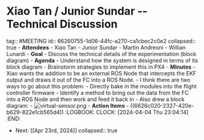 # Xiao Tan / Junior Sundar -- Technical Discussion
tag:: #MEETING
id:: 66260755-1d06-44fc-a270-ca1cbec2c0e2
collapsed:: true
	- **Attendees**
		- Xiao Tan
		- Junior Sundar
		- Martin Andreoni
		- Willian Lunardi
	- **Goal**
		- Discuss the technical details of the experimentation (block diagram)
	- **Agenda**
		- Understand how the system is designed in terms of its block diagram
		- Brainstorm strategies to implement this in PX4
	- **Minutes**
		- Xiao wants the addition to be an external ROS Node that intercepts the EKF output and draws it out of the FC into a ROS Node.
		- I think there are two ways to go about this problem:
			- Directly bake in the modules into the flight controller firmware
			- Identify a method to bring out the data from the FC into a ROS Node and then work and feed it back in
		- Also drew a block diagram:
		- ![virtual-sensor.png](../assets/virtual-sensor_1713852326383_0.png)
	- **Action Items**
		- ((6626c020-2327-420e-b629-822e1cb565d4))
		  :LOGBOOK:
		  CLOCK: [2024-04-04 Thu 23:04:14]
		  :END:
- Next: [[Apr 23rd, 2024]]
  collapsed:: true